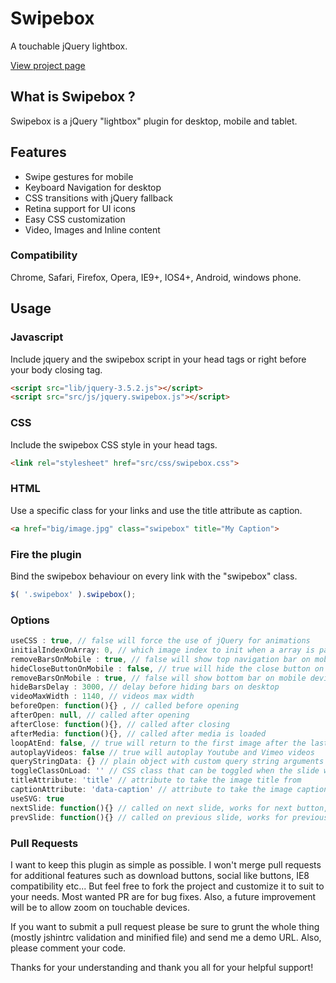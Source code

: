 Swipebox
================================

A touchable jQuery lightbox.

[View project page](https://swipebox.codes/)

## What is Swipebox ?

Swipebox is a jQuery "lightbox" plugin for desktop, mobile and tablet.

## Features

- Swipe gestures for mobile
- Keyboard Navigation for desktop
- CSS transitions with jQuery fallback
- Retina support for UI icons
- Easy CSS customization
- Video, Images and Inline content

### Compatibility

Chrome, Safari, Firefox, Opera, IE9+, IOS4+, Android, windows phone.

## Usage

### Javascript

Include jquery and the swipebox script in your head tags or right before your body closing tag.

```html
<script src="lib/jquery-3.5.2.js"></script>
<script src="src/js/jquery.swipebox.js"></script>
```

### CSS

Include the swipebox CSS style in your head tags.

```html
<link rel="stylesheet" href="src/css/swipebox.css">
```

### HTML

Use a specific class for your links and use the title attribute as caption.

```html
<a href="big/image.jpg" class="swipebox" title="My Caption">
```

### Fire the plugin

Bind the swipebox behaviour on every link with the "swipebox" class.

```javascript
$( '.swipebox' ).swipebox();
```

### Options

```javascript
useCSS : true, // false will force the use of jQuery for animations
initialIndexOnArray: 0, // which image index to init when a array is passed
removeBarsOnMobile : true, // false will show top navigation bar on mobile devices
hideCloseButtonOnMobile : false, // true will hide the close button on mobile devices
removeBarsOnMobile : true, // false will show bottom bar on mobile devices
hideBarsDelay : 3000, // delay before hiding bars on desktop
videoMaxWidth : 1140, // videos max width
beforeOpen: function(){} , // called before opening
afterOpen: null, // called after opening
afterClose: function(){}, // called after closing
afterMedia: function(){}, // called after media is loaded
loopAtEnd: false, // true will return to the first image after the last image is reached
autoplayVideos: false // true will autoplay Youtube and Vimeo videos
queryStringData: {} // plain object with custom query string arguments to pass/override for video URLs,
toggleClassOnLoad: '' // CSS class that can be toggled when the slide will be loaded (like 'hidden' of Bootstrap)
titleAttribute: 'title' // attribute to take the image title from
captionAttribute: 'data-caption' // attribute to take the image caption from
useSVG: true
nextSlide: function(){} // called on next slide, works for next button, arrow keys and touch navigation
prevSlide: function(){} // called on previous slide, works for previous button, arrow keys and touch navigation
```

### Pull Requests

I want to keep this plugin as simple as possible. I won't merge pull requests for additional features such as download buttons, social like buttons, IE8 compatibility etc... But feel free to fork the project and customize it to suit to your needs. Most wanted PR are for bug fixes. Also, a future improvement will be to allow zoom on touchable devices.

If you want to submit a pull request please be sure to grunt the whole thing (mostly jshintrc validation and minified file) and send me a demo URL. Also, please comment your code.

Thanks for your understanding and thank you all for your helpful support!
